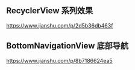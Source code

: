 ## RecyclerView 系列效果
https://www.jianshu.com/p/2d5b36db463f

## BottomNavigationView 底部导航
https://www.jianshu.com/p/8b7186624ea5